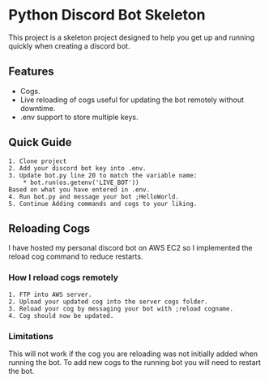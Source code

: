 # Python Discord Bot Skeleton
This project is a skeleton project designed to help you get up and running quickly when creating a discord bot.
## Features
* Cogs.
* Live reloading of cogs useful for updating the bot remotely without downtime.
* .env support to store multiple keys.

## Quick Guide 
```
1. Clone project 
2. Add your discord bot key into .env.
3. Update bot.py line 20 to match the variable name:
    * bot.run(os.getenv('LIVE_BOT'))
Based on what you have entered in .env.
4. Run bot.py and message your bot ;HelloWorld.
5. Continue Adding commands and cogs to your liking.
```

## Reloading Cogs
I have hosted my personal discord bot on AWS EC2 so I implemented the reload cog command to reduce restarts.
### How I reload cogs remotely
```
1. FTP into AWS server.
2. Upload your updated cog into the server cogs folder.
3. Reload your cog by messaging your bot with ;reload cogname.
4. Cog should now be updated.
```
### Limitations
This will not work if the cog you are reloading was not initially added when running the bot. To add new cogs to the running bot you will need to restart the bot.
